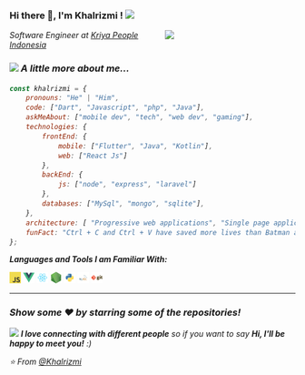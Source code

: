 
<!--
**Yog9/Yog9** is a ✨ _special_ ✨ repository because its `README.md` (this file) appears on your GitHub profile.

Here are some ideas to get you started:

- 🔭 I’m currently working on ...
- 🌱 I’m currently learning ...
- 👯 I’m looking to collaborate on ...
- 🤔 I’m looking for help with ...
- 💬 Ask me about ...
- 📫 How to reach me: ...
- 😄 Pronouns: ...
- ⚡ Fun fact: ...
-->
### Hi there 👋, I'm Khalrizmi ! <img src="https://media.giphy.com/media/mGcNjsfWAjY5AEZNw6/giphy.gif" width="50"> 

<img align='right' src="https://i.giphy.com/media/qgQUggAC3Pfv687qPC/giphy.webp" width="230">
<p><em> Software Engineer at <a href="https://www.kriyapeople.com/">Kriya People Indonesia</a> 
<!-- <img src="https://media.giphy.com/media/fxTxdsbp8AEb6Gaq2B/giphy.gif" width="50" height="30"/></br> -->

<!-- [![Twitter: YogitaVerma20](https://img.shields.io/twitter/follow/YogitaVerma20?style=social)](https://twitter.com/YogitaVerma20) -->
<!-- [![Linkedin: Yog](https://img.shields.io/badge/yogita-verma199-blue?style=flat-square&logo=Linkedin&logoColor=white&link=https://www.linkedin.com/in/yogita-verma199/)](https://www.linkedin.com/in/yogita-verma199/) -->
<!-- [![GitHub Yogita](https://img.shields.io/github/followers/Yog9?label=follow&style=social)](https://github.com/Yog9) -->


### <img src="https://media.giphy.com/media/VgCDAzcKvsR6OM0uWg/giphy.gif" width="50"> A little more about me...  

```javascript
const khalrizmi = {
    pronouns: "He" | "Him",
    code: ["Dart", "Javascript", "php", "Java"],
    askMeAbout: ["mobile dev", "tech", "web dev", "gaming"],
    technologies: {
        frontEnd: {
            mobile: ["Flutter", "Java", "Kotlin"],
            web: ["React Js"]
        },
        backEnd: {
            js: ["node", "express", "laravel"]
        },
        databases: ["MySql", "mongo", "sqlite"],
    },
    architecture: [ "Progressive web applications", "Single page applications"],
    funFact: "Ctrl + C and Ctrl + V have saved more lives than Batman and Robin."
};
```

**Languages and Tools I am Familiar With:**  

<code><img height="20" src="https://raw.githubusercontent.com/github/explore/80688e429a7d4ef2fca1e82350fe8e3517d3494d/topics/javascript/javascript.png"></code>
<code><img height="20" src="https://raw.githubusercontent.com/github/explore/80688e429a7d4ef2fca1e82350fe8e3517d3494d/topics/vue/vue.png"></code>
<code><img height="20" src="https://raw.githubusercontent.com/github/explore/80688e429a7d4ef2fca1e82350fe8e3517d3494d/topics/react/react.png"></code>
<code><img height="20" src="https://raw.githubusercontent.com/github/explore/80688e429a7d4ef2fca1e82350fe8e3517d3494d/topics/nodejs/nodejs.png"></code>
<code><img height="20" src="https://raw.githubusercontent.com/github/explore/80688e429a7d4ef2fca1e82350fe8e3517d3494d/topics/python/python.png"></code>
<code><img height="20" src="https://raw.githubusercontent.com/github/explore/80688e429a7d4ef2fca1e82350fe8e3517d3494d/topics/mysql/mysql.png"></code>
<code><img height="20" src="https://raw.githubusercontent.com/github/explore/80688e429a7d4ef2fca1e82350fe8e3517d3494d/topics/git/git.png"></code>





---
### Show some ❤️ by starring some of the repositories!

<!-- ![Github stats](https://github-readme-stats.vercel.app/api?username=Yog9&show_icons=true&hide_border=true) -->

<img src="https://media.giphy.com/media/LnQjpWaON8nhr21vNW/giphy.gif" width="60"> <em><b>I love connecting with different people</b> so if you want to say <b>Hi, I'll be happy to meet you!</b> :)</em>


⭐️ From [@Khalrizmi](https://github.com/khalrizmi)
